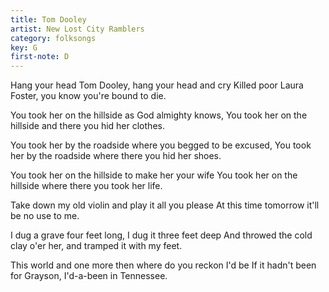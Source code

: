 ```yaml
---
title: Tom Dooley
artist: New Lost City Ramblers
category: folksongs
key: G
first-note: D
---
```


Hang your head Tom Dooley, hang your head and cry
Killed poor Laura Foster, you know you're bound to die.

You took her on the hillside as God almighty knows,
You took her on the hillside and there you hid her clothes.

You took her by the roadside where you begged to be excused,
You took her by the roadside where there you hid her shoes.

You took her on the hillside to make her your wife
You took her on the hillside where there you took her life.

Take down my old violin and play it all you please
At this time tomorrow it'll be no use to me.

I dug a grave four feet long, I dug it three feet deep
And throwed the cold clay o'er her, and tramped it with my feet.

This world and one more then where do you reckon I'd be
If it hadn't been for Grayson, I'd-a-been in Tennessee.
